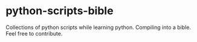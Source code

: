 # python-scripts-bible
Collections of python scripts while learning python. Compiling into a bible. Feel free to contribute.
